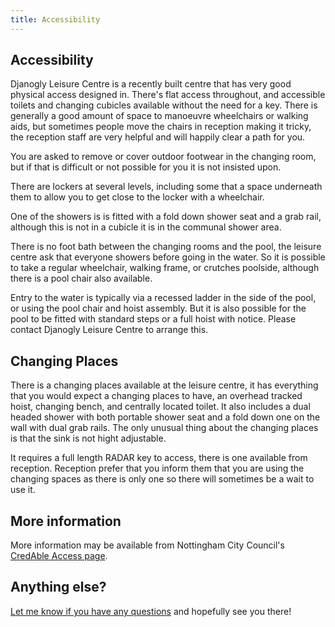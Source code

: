 ```yaml
---
title: Accessibility
---
```


## Accessibility

Djanogly Leisure Centre is a recently built centre that has very good physical access designed in. There's flat access throughout, and accessible toilets and changing cubicles available without the need for a key. There is generally a good amount of space to manoeuvre wheelchairs or walking aids, but sometimes people move the chairs in reception making it tricky, the reception staff are very helpful and will happily clear a path for you.

You are asked to remove or cover outdoor footwear in the changing room, but if that is difficult or not possible for you it is not insisted upon.

There are lockers at several levels, including some that a space underneath them to allow you to get close to the locker with a wheelchair. 

One of the showers is is fitted with a fold down shower seat and a grab rail, although this is not in a cubicle it is in the communal shower area. 

There is no foot bath between the changing rooms and the pool, the leisure centre ask that everyone showers before going in the water. So it is possible to take a regular wheelchair, walking frame, or crutches poolside, although there is a pool chair also available.

Entry to the water is typically via a recessed ladder in the side of the pool, or using the pool chair and hoist assembly. But it is also possible for the pool to be fitted with standard steps or a full hoist with notice. Please contact Djanogly Leisure Centre to arrange this.

## Changing Places

There is a changing places available at the leisure centre, it has everything that you would expect a changing places to have, an overhead tracked hoist, changing bench, and centrally located toilet. It also includes a dual headed shower with both portable shower seat and a fold down one on the wall with dual grab rails. The only unusual thing about the changing places is that the sink is not hight adjustable.

It requires a full length RADAR key to access, there is one available from reception. Reception prefer that you inform them that you are using the changing spaces as there is only one so there will sometimes be a wait to use it.

## More information

More information may be available from Nottingham City Council's [CredAble Access page](http://www.accesscard.org.uk/providers/djanogly-community-leisure-centre/).

## Anything else?

[Let me know if you have any questions](/contact) and hopefully see you there!
